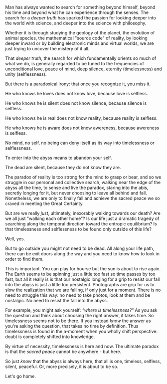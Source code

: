 Man has always wanted to search for something beyond himself, beyond his time and beyond what he can experience through the senses.
The search for a *deeper truth* has sparked the passion for looking deeper into the world with science, and deeper into the science with philosophy.

Whether it is through studying the geology of the planet, the evolution of animal species, the mathematical "source code" of reality, by looking deeper inward or by building electronic minds and virtual worlds, we are just trying to uncover the mistery of it all.

That *deeper truth*, the search for which fundamentally orients so much of what we do, is generally regarded to be tuned to the frequencies of unconditional love, peace of mind, deep silence, eternity (timelessness) and unity (selflessness).

But there is a paradoxical irony: that once you recognize it, you miss it.

He who knows he loves does not know love, because love is selfless.

He who knows he is silent does not know silence, because silence is selfless.

He who knows he is real does not know reality, because reality is selfless.

He who knows he is aware does not know awereness, because awereness is selfless.

No mind, no self, no being can deny itself as its way into timelessness or selflessness.

To enter into the abyss means to abandon your self.

The dead are silent, because they do not know they are.

The paradox of reality is too strong for the mind to grasp or bear, and so we struggle in our personal and collective search, walking near the edge of the abyss all the time, to sense and live the paradox, staring into the abis, secretly longing for it, but never choosing to leave all behind and fall.
Nonetheless, we are only to finally fall and achieve the sacred peace we so craved in meeting the Great Certainty.

But are we really *just*, ultimately, inexorably walking towards our death?
Are we all just "walking each other home"?
Is our life just a dramatic tragedy of searching along the temporal direction toward the entropic equilibrium?
Is that timelessness and selflessness to be found only outside of this life?

Well, yes.

But to go outside you might not need to be dead.
All along your life path, there can be exit doors along the way and you need to know how to look in order to find them.

This is important.
You can play for hourse but the sun is about to rise again.
The Earth seems to be spinning just a little too fast so time passes by too fast, but all it really is is that our nostalgic longing for a grip to resist our fall into the abyss is just a little too persistent.
Photographs are grip for us to slow the realization that we are falling, if only just for a moment.
There is no need to struggle this way: no need to take photos, look at them and be nostalgic.
No need to resist the fall into the abyss.

For example, you might ask yourself: *"where is timelessness?"*
As you ask the question and think about choosing the right answer, it takes time.
So timelessness seems not to be there.
If you instead *know* the answer as you're asking the question, that takes no time by definition.
Thus timelessness is found in the a-moment when you wholly shift perspective: doubt is completely shifted into knowledge.

By virtue of necessity, timelessness is here and now.
The ultimate paradox is that the *sacred peace* cannot be anywhere - but here.

So just *know* that the abyss is always here, that all is one, timeless, selfless, silent, peaceful.
Or, more precisely, it is about to be so.

Let's go home.

